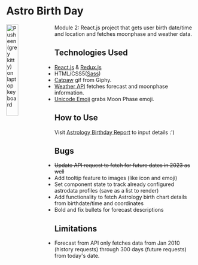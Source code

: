 # Astro Birth Day

<img align="left"
    src="https://media2.giphy.com/media/QWRTFvymri1XABdEFA/giphy.gif?cid=ecf05e472037bj7a9gpg7n224w7akcmln4nroyjo99npve7k&ep=v1_stickers_search&rid=giphy.gif"
    alt="Pusheen (grey kitty) on laptop keyboard"
    width="25%">
Module 2: React.js project that gets user birth date/time and location and fetches moonphase and weather data.

## Technologies Used

- [React.js](https://react.dev/) & [Redux.js](https://redux.js.org/)
- HTML/CSS5([Sass](https://sass-lang.com/))
- [Catpaw](https://giphy.com/catpaw) gif from Giphy.
- [Weather API](https://www.weatherapi.com/) fetches forecast and moonphase information.
- [Unicode Emoji](https://github.com/julien-marcou/unicode-emoji) grabs Moon Phase emoji.

## How to Use

Visit [Astrology Birthday Report](https://fiddle-leaf.github.io/astro-birth-day/) to input details :')

## Bugs

- ~~Update API request to fetch for future dates in 2023 as well~~
- Add tooltip feature to images (like icon and emoji)
- Set component state to track already configured astrodata profiles (save as a list to render)
- Add functionality to fetch Astrology birth chart details from birthdate/time and coordinates
- Bold and fix bullets for forecast descriptions

## Limitations

- Forecast from API only fetches data from Jan 2010 (history requests) through 300 days (future requests) from today's date.
